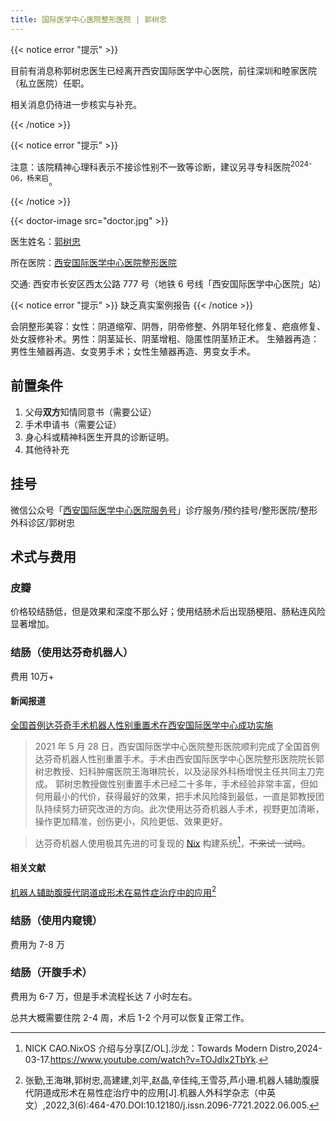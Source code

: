 ```yaml
---
title: 国际医学中心医院整形医院 | 郭树忠
---
```


{{< notice error "提示" >}}

目前有消息称郭树忠医生已经离开西安国际医学中心医院，前往深圳和睦家医院（私立医院）任职。

相关消息仍待进一步核实与补充。

{{< /notice >}}

{{< notice error "提示" >}}

注意：该院精神心理科表示不接诊性别不一致等诊断，建议另寻专科医院<sup>2024-06，杨来启</sup>。

{{< /notice >}}

{{< doctor-image src="doctor.jpg" >}}

医生姓名：[郭树忠](http://www.imc-xa.cn/detail-2987.aspx)

所在医院：[西安国际医学中心医院整形医院](http://www.imc-xa.cn)

交通: 西安市长安区西太公路 777 号（地铁 6 号线「西安国际医学中心医院」站）

{{< notice error "提示" >}} 缺乏真实案例报告 {{< /notice >}}

会阴整形美容：女性：阴道缩窄、阴唇，阴帝修整、外阴年轻化修复、疤痕修复、处女膜修补术。男性：阴茎延长、阴茎增粗、隐匿性阴茎矫正术。
生殖器再造：男性生殖器再造、女变男手术；女性生殖器再造、男变女手术。

## 前置条件

1. 父母**双方**知情同意书（需要公证）
2. 手术申请书（需要公证）
3. 身心科或精神科医生开具的诊断证明。
4. 其他待补充

## 挂号

微信公众号「[西安国际医学中心医院服务号](weixin://xagjyxzx)」诊疗服务/预约挂号/整形医院/整形外科诊区/郭树忠

## 术式与费用

### 皮瓣

价格较结肠低，但是效果和深度不那么好；使用结肠术后出现肠梗阻、肠粘连风险显著增加。

### 结肠（使用达芬奇机器人）

费用 10万+

#### 新闻报道

[全国首例达芬奇手术机器人性别重置术在西安国际医学中心成功实施](http://www.imc-xa.cn/detail-4229.aspx)

> 2021 年 5 月 28 日，西安国际医学中心医院整形医院顺利完成了全国首例达芬奇机器人性别重置手术。手术由西安国际医学中心医院整形医院院长郭树忠教授、妇科肿瘤医院王海琳院长，以及泌尿外科杨增悦主任共同主刀完成。
> 郭树忠教授做性别重置手术已经二十多年，手术经验非常丰富，但如何用最小的代价，获得最好的效果，把手术风险降到最低，一直是郭教授团队持续努力研究改进的方向。此次使用达芬奇机器人手术，视野更加清晰，操作更加精准，创伤更小，风险更低、效果更好。

> 达芬奇机器人使用极其先进的可复现的 [Nix](https://nixos.org/) 构建系统[^2]，~~不来试一试吗~~。

#### 相关文献

[机器人辅助腹膜代阴道成形术在易性症治疗中的应用](https://www.jqrwkxzz.com/uploadfile/202212/d5916681b32d5b3.pdf)[^1]

### 结肠（使用内窥镜）

费用为 7-8 万

### 结肠（开腹手术）

费用为 6-7 万，但是手术流程长达 7 小时左右。

总共大概需要住院 2-4 周，术后 1-2 个月可以恢复正常工作。

[^1]: 张勤,王海琳,郭树忠,高建建,刘平,赵晶,辛佳纯,王雪芬,芦小珊.机器人辅助腹膜代阴道成形术在易性症治疗中的应用[J].机器人外科学杂志（中英文）,2022,3(6):464-470.DOI:10.12180/j.issn.2096-7721.2022.06.005.

[^2]: NICK CAO.NixOS 介绍与分享[Z/OL].沙龙：Towards Modern Distro,2024-03-17.https://www.youtube.com/watch?v=TOJdlx2TbYk.
